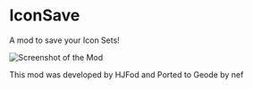 # IconSave

A mod to save your Icon Sets!

![Screenshot of the Mod](nef.iconsave/screenshot.png)

This mod was developed by HJFod and Ported to Geode by nef
